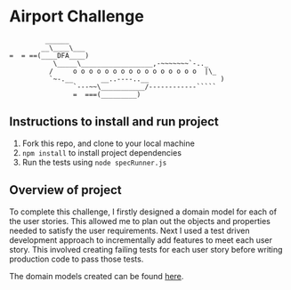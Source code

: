 Airport Challenge
=================

```
         ______
        __\____\___
=  = ==(____DFA____)
           \_____\__________________,-~~~~~~~`-.._
          /     o o o o o o o o o o o o o o o o  |\_
          `~-.__       __..----..__                  )
                `---~~\___________/------------`````
                =  ===(_________)

```

Instructions to install and run project
---------

1. Fork this repo, and clone to your local machine
2. `npm install` to install project dependencies
3. Run the tests using `node specRunner.js`

Overview of project
--------
To complete this challenge, I firstly designed a domain model for each of the user stories. This allowed me to plan out the objects and properties needed to satisfy the user requirements. Next I used a test driven development approach to incrementally add features to meet each user story. This involved creating failing tests for each user story before writing production code to pass those tests.

The domain models created can be found [here](domainModels.md).